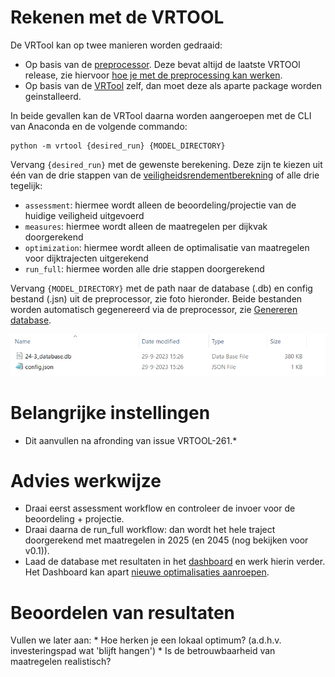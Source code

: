 # Rekenen met de VRTOOL

De VRTool kan op twee manieren worden gedraaid:
* Op basis van de [preprocessor](../Installaties/VRUtils.md). Deze bevat altijd de laatste VRTOOl release, zie hiervoor [hoe je met de preprocessing kan werken](../Preprocessing/werken_met_preprocessor.md).
* Op basis van de [VRTool](../Installaties/VRTool.md) zelf, dan moet deze als aparte package worden geinstalleerd. 
    
In beide gevallen kan de VRTool daarna worden aangeroepen met de CLI van Anaconda en de volgende commando: 
```
python -m vrtool {desired_run} {MODEL_DIRECTORY}
```

Vervang ```{desired_run}``` met de gewenste berekening. Deze zijn te kiezen uit één van de drie stappen van de [veiligheidsrendementberekning](Opzet%20van%20een%20berekening.md) of alle drie tegelijk: 
- ```assessment```: hiermee wordt alleen de beoordeling/projectie van de huidige veiligheid uitgevoerd
- ```measures```: hiermee wordt alleen de maatregelen per dijkvak doorgerekend
- ```optimization```: hiermee wordt alleen de optimalisatie van maatregelen voor dijktrajecten uitgerekend
- ```run_full```: hiermee worden alle drie stappen doorgerekend

Vervang ```{MODEL_DIRECTORY}``` met de path naar de database (.db) en config bestand (.jsn) uit de preprocessor, zie foto hieronder. Beide bestanden worden automatisch gegenereerd via de preprocessor, zie [Genereren database](../Preprocessing/Genereren_database.md). 

![](TweeBestanden_Preprocessing.PNG)

# Belangrijke instellingen 
* Dit aanvullen na afronding van issue VRTOOL-261.*

# Advies werkwijze

* Draai eerst assessment workflow en controleer de invoer voor de beoordeling + projectie.
* Draai daarna de run_full workflow: dan wordt het hele traject doorgerekend met maatregelen in 2025 (en 2045 (nog bekijken voor v0.1)).
* Laad de database met resultaten in het [dashboard](../Postprocessing/WeergevenResultaten.md) en werk hierin verder. Het Dashboard kan apart [nieuwe optimalisaties aanroepen](../Postprocessing/BerekeningenMetDashboard.md).

# Beoordelen van resultaten
Vullen we later aan:
    * Hoe herken je een lokaal optimum? (a.d.h.v. investeringspad wat 'blijft hangen')
    * Is de betrouwbaarheid van maatregelen realistisch?
    


